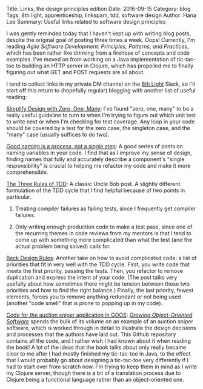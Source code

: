 Title: Links, the design principles edition
Date: 2016-09-15
Category: blog
Tags: 8th light, apprenticeship, linkspam, tdd, software design
Author: Hana Lee
Summary: Useful links related to software design principles 

I was gently reminded today that I haven't kept up with writing blog posts,
despite the original goal of posting three times a week. Oops! Currently,
I'm reading _Agile Software Development: Principles, Patterns, and
Practices_, which has been rather like drinking from a firehose of
concepts and code examples. I've moved on from working on a Java implementation
of tic-tac-toe to building an HTTP server in Clojure, which has propelled me to
finally figuring out what GET and POST requests are all about.

I tend to collect links in my private DM channel on the [8th Light](http://8thlight.com) Slack, so I'll start off this
return to (hopefully regular) blogging with another list of useful reading:

[Simplify Design with Zero, One, Many](http://agileinaflash.blogspot.com/2012/06/simplify-design-with-zero-one-many.html): I've found "zero, one, many" to be a really useful guideline to turn to when I'm trying to figure out which unit test to write next or when I'm checking for test coverage. Any loop in your code should be covered by a test for the zero case, the singleton case, and the "many" case (usually suffices to do two).

[Good naming is a process, not a single
step](http://arlobelshee.com/good-naming-is-a-process-not-a-single-step/):
A good series of posts on naming variables in your code. I find that as I
improve my sense of design, finding names that fully and accurately describe
a component's "single responsibility" is crucial to helping me refactor my code
and make it more comprehensible.

[The Three Rules of
TDD](http://butunclebob.com/ArticleS.UncleBob.TheThreeRulesOfTdd):
A classic Uncle Bob post. A slightly different formulation of the TDD cycle
that I find helpful because of two points in particular.

1. Treating compiler failures as failing tests, since I frequently get compiler failures.

2. Only writing enough production code to make a test pass, since one of the
recurring themes in code reviews from my mentors is that I tend to come up
with something more complicated than what the test (and the actual problem
being solved) calls for.

[Beck Design
Rules](http://martinfowler.com/bliki/BeckDesignRules.html): Another take on
how to avoid complicated code: a list of priorities that fit in very well with
the TDD cycle. First, you write code that meets the first priority, passing
the tests. Then, you refactor to remove duplication and express the intent
of your code. (The post talks very usefully about how sometimes there
might be tension between those two priorities and how to find the right
balance.) Finally, the last priority, fewest elements, forces you to
remove anything redundant or not being used (another "code smell" that is
prone to popping up in my code).

[Code for the auction sniper application in
GOOS](https://github.com/sf105/goos-code): [_Growing
Object-Oriented Software_](goos_notes.html) spends the bulk of its volume on an example of an auction sniper software, which is worked through in
detail to illustrate the design decisions and processes that the authors have
laid out. This Github repository contains all the code, and I rather wish I had
known about it when reading the book! A lot of the ideas that the book talks
about only really became clear to me after I had mostly finished my
tic-tac-toe in Java, to the effect that I would probably go about designing a
tic-tac-toe very differently if I had to start over from scratch now. I'm
trying to keep them in mind as I write my Clojure server, though
there is a bit of a translation process 
due to Clojure being a functional language rather than an object-oriented one.

